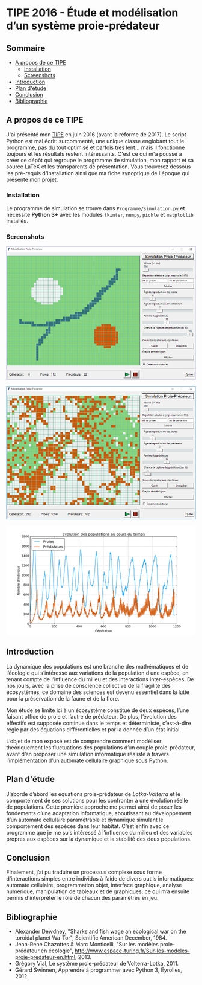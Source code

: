 # TIPE 2016 - Étude et modélisation d’un système proie-prédateur

## Sommaire
* [A propos de ce TIPE](#a-propos-de-ce-tipe)
    * [Installation](#installation)
    * [Screenshots](#screenshots)
* [Introduction](#introduction)
* [Plan d'étude](#plan-détude)
* [Conclusion](#conclusion)
* [Bibliographie](#bibliographie)

## A propos de ce TIPE
J'ai présenté mon [TIPE](https://fr.wikipedia.org/wiki/Travail_d%27initiative_personnelle_encadr%C3%A9) en juin 2016 (avant la réforme de 2017). Le script Python est mal écrit: surcommenté, une unique classe englobant tout le programme, pas du tout optimisé et parfois très lent... mais il fonctionne toujours et les résultats restent intéressants. C'est ce qui m'a poussé à créer ce dépôt qui regroupe le programme de simulation, mon rapport et sa source LaTeX et les transparents de présentation. Vous trouverez dessous les pré-requis d'installation ainsi que ma fiche synoptique de l'époque qui présente mon projet.

### Installation
Le programme de simulation se trouve dans `Programme/simulation.py` et nécessite **Python 3+** avec les modules `tkinter`, `numpy`, `pickle` et `matplotlib` installés.

### Screenshots

![Start](Screenshots/start.png)

![Running](Screenshots/running.png)

![Graphe](Screenshots/graphe.png)

## Introduction
La dynamique des populations est une branche des mathématiques et de l’écologie qui s’intéresse aux variations de la population d’une espèce, en tenant compte de l’influence du milieu et des interactions inter-espèces. De nos jours, avec la prise de conscience collective de la fragilité des écosystèmes, ce domaine des sciences est devenu essentiel dans la lutte pour la préservation de la faune et de la flore.

Mon étude se limite ici à un écosystème constitué de deux espèces, l’une faisant office de proie et l’autre de prédateur. De plus, l’évolution des effectifs est supposée continue dans le temps et déterministe, c’est-à-dire régie par des équations différentielles et par la donnée d’un état initial. 

L’objet de mon exposé est de comprendre comment modéliser théoriquement les fluctuations des populations d’un couple proie-prédateur, avant d’en proposer une simulation informatique réaliste à travers l’implémentation d’un automate cellulaire graphique sous Python.

## Plan d'étude
J’aborde d’abord les équations proie-prédateur de *Lotka-Volterra* et le comportement de ses solutions pour les confronter à une évolution réelle de populations. Cette première approche me permet ainsi de poser les fondements d’une adaptation informatique, aboutissant au développement d’un automate cellulaire paramétrable et dynamique simulant le comportement des espèces dans leur habitat. C’est enfin avec ce programme que je me suis intéressé à l’influence du milieu et des variables propres aux espèces sur la dynamique et la stabilité des deux populations.

## Conclusion
Finalement, j’ai pu traduire un processus complexe sous forme d’interactions simples entre individus à l’aide de divers outils informatiques: automate cellulaire, programmation objet, interface graphique, analyse numérique, manipulation de tableaux et de graphiques; ce qui m’a ensuite permis d´interpréter le rôle de chacun des paramètres en jeu.

## Bibliographie
* Alexander Dewdney, "Sharks and fish wage an ecological war on the toroidal planet Wa-Tor", Scientific American December, 1984.
* Jean-René Chazottes & Marc Monticelli, "Sur les modèles proie-prédateur en écologie", http://www.espace-turing.fr/Sur-les-modeles-proie-predateur-en.html, 2013.
* Grégory Vial, Le système proie-prédateur de Volterra-Lotka, 2011.
* Gérard Swinnen, Apprendre à programmer avec Python 3, Eyrolles, 2012.
